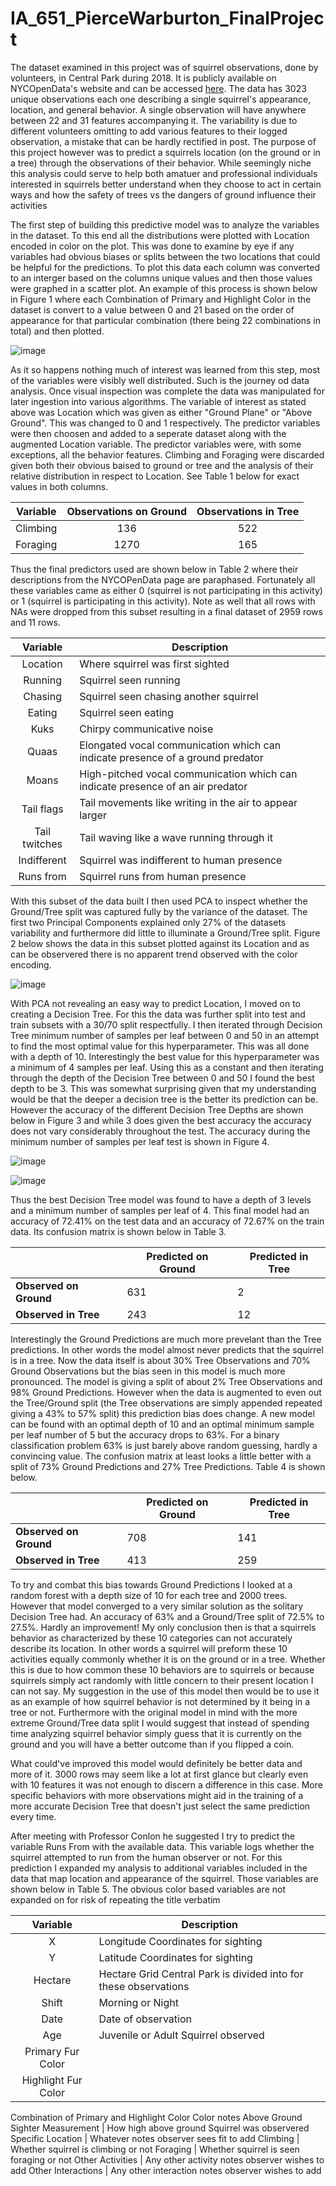 # IA_651_PierceWarburton_FinalProject

The dataset examined in this project was of squirrel observations, done by volunteers, in Central Park during 2018. It is publicly available on NYCOpenData's website and can be accessed [here](https://data.cityofnewyork.us/Environment/2018-Central-Park-Squirrel-Census-Squirrel-Data/vfnx-vebw/about_data).
The data has 3023 unique observations each one describing a single squirrel's appearance, location, and general behavior. A single observation will have anywhere between 22 and 31 features accompanying it. The variability is due to different volunteers omitting to add various features to their logged observation, a mistake that can be hardly rectified in post. The purpose of this project however was to predict a squirrels location (on the ground or in a tree) through the observations of their behavior. While seemingly niche this analysis could serve to help both amatuer and professional individuals interested in squirrels better understand when they choose to act in certain ways and how the safety of trees vs the dangers of ground influence their activities 

The first step of building this predictive model was to analyze the variables in the dataset. To this end all the distributions were plotted with Location encoded in color on the plot. This was done to examine by eye if any variables had obvious biases or splits between the two locations that could be helpful for the predictions. To plot this data each column was converted to an interger based on the columns unique values and then those values were graphed in a scatter plot. An example of this process is shown below in Figure 1 where each Combination of Primary and Highlight Color in the dataset is convert to a value between 0 and 21 based on the order of appearance for that particular combination (there being 22 combinations in total) and then plotted.

![image](https://github.com/PierceWarburtonDS/IA_651_PierceWarburton_FinalProject/assets/148472871/361ffdc9-9f74-422f-87b8-04ca8afc29fc)


As it so happens nothing much of interest was learned from this step, most of the variables were visibly well distributed. Such is the journey od data analysis. Once visual inspection was complete the data was manipulated for later ingestion into various algorithms. The variable of interest as stated above was Location which was given as either "Ground Plane" or "Above Ground". This was changed to 0 and 1 respectively. The predictor variables were then choosen and added to a seperate dataset along with the augmented Location variable. The predictor variables were, with some exceptions, all the behavior features. Climbing and Foraging were discarded given both their obvious baised to ground or tree and the analysis of their relative distribution in respect to Location. See Table 1 below for exact values in both columns. 



Variable | Observations on Ground | Observations in Tree
--- | :---: | :---:
Climbing | 136 | 522
Foraging | 1270 | 165



Thus the final predictors used are shown below in Table 2 where their descriptions from the NYCOPenData page are paraphased. Fortunately all these variables came as either 0 (squirrel is not participating in this activity) or 1 (squirrel is participating in this activity). Note as well that all rows with NAs were dropped from this subset resulting in a final dataset of 2959 rows and 11 rows. 



Variable | Description
:---: | ---
Location | Where squirrel was first sighted
Running | Squirrel seen running
Chasing | Squirrel seen chasing another squirrel
Eating | Squirrel seen eating 
Kuks | Chirpy communicative noise
Quaas | Elongated vocal communication which can indicate presence of a ground predator
Moans | High-pitched vocal communication which can indicate presence of an air predator
Tail flags | Tail movements like writing in the air to appear larger
Tail twitches | Tail waving like a wave running through it
Indifferent | Squirrel was indifferent to human presence
Runs from | Squirrel runs from human presence


With this subset of the data built I then used PCA to inspect whether the Ground/Tree split was captured fully by the variance of the dataset. The first two Principal Components explained only 27% of the datasets variability and furthermore did little to illuminate a Ground/Tree split. Figure 2 below shows the data in this subset plotted against its Location and as can be observered there is no apparent trend observed with the color encoding. 


![image](https://github.com/PierceWarburtonDS/IA_651_PierceWarburton_FinalProject/assets/148472871/de6d3765-273e-4668-a158-b3a3187a4873)


With PCA not revealing an easy way to predict Location, I moved on to creating a Decision Tree. For this the data was further split into test and train subsets with a 30/70 split respectfully. I then iterated through Decision Tree minimum number of samples per leaf between 0 and 50 in an attempt to find the most optimal value for this hyperparameter. This was all done with a depth of 10. Interestingly the best value for this hyperparameter was a minimum of 4 samples per leaf. Using this as a constant and then iterating through the depth of the Decision Tree between 0 and 50 I found the best depth to be 3. This was somewhat surprising given that my understanding would be that the deeper a decision tree is the better its prediction can be. However the accuracy of the different Decision Tree Depths are shown below in Figure 3 and while 3 does given the best accuracy the accuracy does not vary considerably throughout the test. The accuracy during the minimum number of samples per leaf test is shown in Figure 4. 

![image](https://github.com/PierceWarburtonDS/IA_651_PierceWarburton_FinalProject/assets/148472871/a12839e5-b5df-4a88-8253-f30d20d187fb)


![image](https://github.com/PierceWarburtonDS/IA_651_PierceWarburton_FinalProject/assets/148472871/03425cec-4924-4232-9746-30689269dc13)

Thus the best Decision Tree model was found to have a depth of 3 levels and a minimum number of samples per leaf of 4. This final model had an accuracy of 72.41% on the test data and an accuracy of 72.67% on the train data. Its confusion matrix is shown below in Table 3.  

| | Predicted on Ground | Predicted in Tree|
--- | --- | --- |
**Observed on Ground** | 631 | 2 |
**Observed in Tree**| 243 | 12|


Interestingly the Ground Predictions are much more prevelant than the Tree predictions. In other words the model almost never predicts that the squirrel is in a tree. Now the data itself is about 30% Tree Observations and 70% Ground Observations but the bias seen in this model is much more pronounced. The model is giving a split of about 2% Tree Observations and 98% Ground Predictions. However when the data is augmented to even out the Tree/Ground split (the Tree observations are simply appended repeated giving a 43% to 57% split) this prediction bias does change. A new model can be found with an optimal depth of 10 and an optimal minimum sample per leaf number of 5 but the accuracy drops to 63%. For a binary classification problem 63% is just barely above random guessing, hardly a convincing value. The confusion matrix at least looks a little better with a split of 73% Ground Predictions and 27% Tree Predictions. Table 4 is shown below.

| | Predicted on Ground | Predicted in Tree|
--- | --- | --- |
**Observed on Ground** | 708 | 141 |
**Observed in Tree**| 413 | 259|


To try and combat this bias towards Ground Predictions I looked at a random forest with a depth size of 10 for each tree and 2000 trees. However that model converged to a very similar solution as the solitary Decision Tree had. An accuracy of 63% and a Ground/Tree split of 72.5% to 27.5%. Hardly an improvement! My only conclusion then is that a squirrels behavior as characterized by these 10 categories can not accurately describe its location. In other words a squirrel will preform these 10 activities equally commonly whether it is on the ground or in a tree. Whether this is due to how common these 10 behaviors are to squirrels or because squirrels simply act randomly with little concern to their present location I can not say. My suggestion in the use of this model then would be to use it as an example of how squirrel behavior is not determined by it being in a tree or not. Furthermore with the original model in mind with the more extreme Ground/Tree data split I would suggest that instead of spending time analyzing squirrel behavior simply guess that it is currently on the ground and you will have a better outcome than if you flipped a coin. 

What could've improved this model would definitely be better data and more of it. 3000 rows may seem like a lot at first glance but clearly even with 10 features it was not enough to discern a difference in this case. More specific behaviors with more observations might aid in the training of a more accurate Decision Tree that doesn't just select the same prediction every time. 



After meeting with Professor Conlon he suggested I try to predict the variable Runs From with the available data. This variable logs whether the squirrel attempted to run from the human observer or not. For this prediction I expanded my analysis to additional variables included in the data that map location and appearance of the squirrel. Those variables are shown below in Table 5. The obvious color based variables are not expanded on for risk of repeating the title verbatim 

Variable | Description
:---: | ---
X | Longitude Coordinates for sighting
Y | Latitude Coordinates for sighting
Hectare | Hectare Grid Central Park is divided into for these observations
Shift | Morning or Night
Date | Date of observation 
Age | Juvenile or Adult Squirrel observed
Primary Fur Color | 
Highlight Fur Color |
Combination of Primary and Highlight Color
Color notes
Above Ground Sighter Measurement | How high above ground Squirrel was observered
Specific Location | Whatever notes observer sees fit to add
Climbing | Whether squirrel is climbing or not
Foraging | Whether squirrel is seen foraging or not
Other Activities | Any other activity notes observer wishes to add
Other Interactions | Any other interaction notes observer wishes to add


